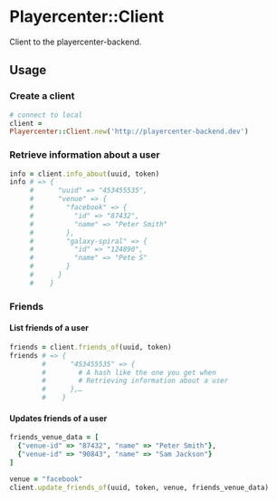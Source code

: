 # Playercenter::Client

Client to the playercenter-backend.

## Usage

### Create a client

```ruby
# connect to local
client =
Playercenter::Client.new('http://playercenter-backend.dev')
```

### Retrieve information about a user

```ruby
info = client.info_about(uuid, token)
info # => {
     #      "uuid" => "453455535",
     #      "venue" => {
     #        "facebook" => {
     #          "id" => "87432",
     #          "name" => "Peter Smith"
     #        },
     #        "galaxy-spiral" => {
     #          "id" => "124890",
     #          "name" => "Pete S"
     #        }
     #      }
     #    }
```

### Friends

#### List friends of a user

```ruby
friends = client.friends_of(uuid, token)
friends # => {
        #      "453455535" => {
        #        # A hash like the one you get when
        #        # Retrieving information about a user
        #      },…
        #    }
```

#### Updates friends of a user

```ruby
friends_venue_data = [
  {"venue-id" => "87432", "name" => "Peter Smith"},
  {"venue-id" => "90843", "name" => "Sam Jackson"}
]

venue = "facebook"
client.update_friends_of(uuid, token, venue, friends_venue_data)
```
